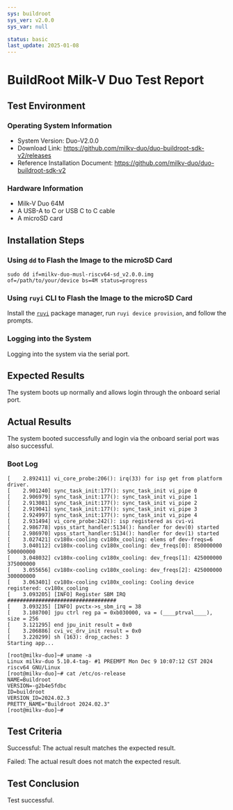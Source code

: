 ```yaml
---
sys: buildroot
sys_ver: v2.0.0
sys_var: null

status: basic
last_update: 2025-01-08
---
```


# BuildRoot Milk-V Duo Test Report

## Test Environment

### Operating System Information

- System Version: Duo-V2.0.0
- Download Link: https://github.com/milkv-duo/duo-buildroot-sdk-v2/releases
- Reference Installation Document: https://github.com/milkv-duo/duo-buildroot-sdk-v2

### Hardware Information

- Milk-V Duo 64M
- A USB-A to C or USB C to C cable
- A microSD card

## Installation Steps

### Using `dd` to Flash the Image to the microSD Card

```shell
sudo dd if=milkv-duo-musl-riscv64-sd_v2.0.0.img  of=/path/to/your/device bs=4M status=progress
```

### Using `ruyi` CLI to Flash the Image to the microSD Card

Install the [`ruyi`](https://github.com/ruyisdk/ruyi) package manager, run `ruyi device provision`, and follow the prompts.

### Logging into the System

Logging into the system via the serial port.

## Expected Results

The system boots up normally and allows login through the onboard serial port.

## Actual Results

The system booted successfully and login via the onboard serial port was also successful.

### Boot Log

```log
[    2.892411] vi_core_probe:206(): irq(33) for isp get from platform driver.
[    2.901240] sync_task_init:177(): sync_task_init vi_pipe 0
[    2.906979] sync_task_init:177(): sync_task_init vi_pipe 1
[    2.913081] sync_task_init:177(): sync_task_init vi_pipe 2
[    2.919041] sync_task_init:177(): sync_task_init vi_pipe 3
[    2.924997] sync_task_init:177(): sync_task_init vi_pipe 4
[    2.931494] vi_core_probe:242(): isp registered as cvi-vi
[    2.986778] vpss_start_handler:5134(): handler for dev(0) started
[    2.986970] vpss_start_handler:5134(): handler for dev(1) started
[    3.027421] cv180x-cooling cv180x_cooling: elems of dev-freqs=6
[    3.040112] cv180x-cooling cv180x_cooling: dev_freqs[0]: 850000000 500000000
[    3.048032] cv180x-cooling cv180x_cooling: dev_freqs[1]: 425000000 375000000
[    3.055656] cv180x-cooling cv180x_cooling: dev_freqs[2]: 425000000 300000000
[    3.063401] cv180x-cooling cv180x_cooling: Cooling device registered: cv180x_cooling
[    3.093205] [INFO] Register SBM IRQ ###################################
[    3.093235] [INFO] pvctx->s_sbm_irq = 38
[    3.108700] jpu ctrl reg pa = 0xb030000, va = (____ptrval____), size = 256
[    3.121295] end jpu_init result = 0x0
[    3.206886] cvi_vc_drv_init result = 0x0
[    3.220299] sh (163): drop_caches: 3
Starting app...

[root@milkv-duo]~# uname -a
Linux milkv-duo 5.10.4-tag- #1 PREEMPT Mon Dec 9 10:07:12 CST 2024 riscv64 GNU/Linux
[root@milkv-duo]~# cat /etc/os-release 
NAME=Buildroot
VERSION=-g2b4e5fdbc
ID=buildroot
VERSION_ID=2024.02.3
PRETTY_NAME="Buildroot 2024.02.3"
[root@milkv-duo]~# 
```

## Test Criteria

Successful: The actual result matches the expected result.

Failed: The actual result does not match the expected result.

## Test Conclusion

Test successful.
